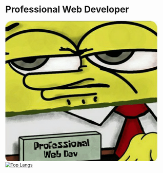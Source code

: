# Professional Web Developer
![Professional Web Dev](web_developer_moment.png)  
[![Top Langs](https://github-readme-stats-nigecat.vercel.app/api/top-langs/?username=TheRealDust&layout=compact&theme=radical)](https://github.com/TheRealDust)
